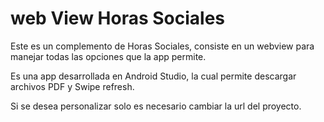 # web View Horas Sociales
Este es un complemento de Horas Sociales, consiste en un webview para manejar todas las opciones que la app permite.

Es una app desarrollada en Android Studio, la cual permite descargar archivos PDF y Swipe refresh.

Si se desea personalizar solo es necesario cambiar la url del proyecto.
